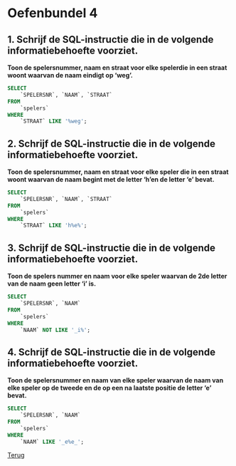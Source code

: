 # Oefenbundel 4

## 1. Schrijf de SQL-instructie die in de volgende informatiebehoefte voorziet.

**Toon de spelersnummer, naam en straat voor elke spelerdie in een straat woont waarvan de naam eindigt op ‘weg’.**

```sql
SELECT 
    `SPELERSNR`, `NAAM`, `STRAAT`
FROM
    `spelers`
WHERE
    `STRAAT` LIKE '%weg';
```

## 2. Schrijf de SQL-instructie die in de volgende informatiebehoefte voorziet.

**Toon de spelersnummer, naam en straat voor elke speler die in een straat woont waarvan de naam begint met de letter ‘h’en de letter ‘e’ bevat.**

```sql
SELECT 
    `SPELERSNR`, `NAAM`, `STRAAT`
FROM
    `spelers`
WHERE
    `STRAAT` LIKE 'h%e%';
```

## 3. Schrijf de SQL-instructie die in de volgende informatiebehoefte voorziet.

**Toon de spelers nummer en naam voor elke speler waarvan de 2de letter van de naam geen letter ‘i’ is.**

```sql
SELECT 
    `SPELERSNR`, `NAAM`
FROM
    `spelers`
WHERE
    `NAAM` NOT LIKE '_i%';
```

## 4. Schrijf de SQL-instructie die in de volgende informatiebehoefte voorziet.

**Toon de spelersnummer en naam van elke speler waarvan de naam van elke speler op de tweede en de op een na laatste positie de letter ‘e’ bevat.**

```sql
SELECT 
    `SPELERSNR`, `NAAM`
FROM
    `spelers`
WHERE
    `NAAM` LIKE '_e%e_';
```
[Terug](../Deel5.md)